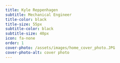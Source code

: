 ```yaml
---
title: Kyle Reppenhagen
subtitle: Mechanical Engineer
title-color: black
title-size: 55px
subtitle-color: black
subtitle-size: 40px
icon: fa-none
order: 1
cover-photo: /assets/images/home_cover_photo.JPG
cover-photo-alt: cover photo
---
```


